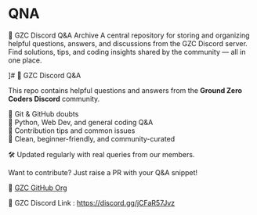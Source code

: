 # QNA
📘 GZC Discord Q&amp;A Archive A central repository for storing and organizing helpful questions, answers, and discussions from the GZC Discord server. Find solutions, tips, and coding insights shared by the community — all in one place.

]# 📘 GZC Discord Q&A

This repo contains helpful questions and answers from the **Ground Zero Coders Discord** community.

🔹 Git & GitHub doubts  
🔹 Python, Web Dev, and general coding Q&A  
🔹 Contribution tips and common issues  
🔹 Clean, beginner-friendly, and community-curated

🛠️ Updated regularly with real queries from our members.

Want to contribute? Just raise a PR with your Q&A snippet!

🔗 [GZC GitHub Org](https://github.com/orgs/Ground-Zero-Coders)


🔗 GZC Discord Link : https://discord.gg/jCFaR57Jvz
